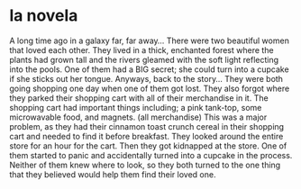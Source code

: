 # la novela

A long time ago in a galaxy far, far away…
There were two beautiful women that loved each other.
They lived in a thick, enchanted forest where the plants had grown tall and the rivers gleamed with the soft light reflecting into the pools.
One of them had a BIG secret; she could turn into a cupcake if she sticks out her tongue.
Anyways, back to the story…
They were both going shopping one day when one of them got lost.
They also forgot where they parked their shopping cart with all of their merchandise in it.
The shopping cart had important things including; a pink tank-top, some microwavable food, and magnets. (all merchandise)
This was a major problem, as they had their cinnamon toast crunch cereal in their shopping cart and needed to find it before breakfast.
They looked around the entire store for an hour for the cart.
Then they got kidnapped at the store.
One of them started to panic and accidentally turned into a cupcake in the process.
Neither of them knew where to look, so they both turned to the one thing that they believed would help them find their loved one.
